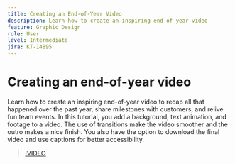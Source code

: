 ```yaml
---
title: Creating an End-of-Year Video
description: Learn how to create an inspiring end-of-year video
feature: Graphic Design
role: User
level: Intermediate
jira: KT-14895
---
```

# Creating an end-of-year video

Learn how to create an inspiring end-of-year video to recap all that happened over the past year, share milestones with customers, and relive fun team events. In this tutorial, you add a background, text animation, and footage to a video. The use of transitions make the video smoother and the outro makes a nice finish. You also have the option to download the final video and use captions for better accessibility.

>[!VIDEO](https://video.tv.adobe.com/v/3427121?quality=12&learn=on&hidetitle=true)
